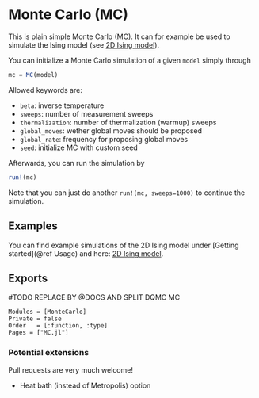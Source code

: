 # Monte Carlo (MC)

This is plain simple Monte Carlo (MC). It can for example be used to simulate the Ising model (see [2D Ising model](@ref)).

You can initialize a Monte Carlo simulation of a given `model` simply through
```julia
mc = MC(model)
```

Allowed keywords are:

* `beta`: inverse temperature
* `sweeps`: number of measurement sweeps
* `thermalization`: number of thermalization (warmup) sweeps
* `global_moves`: wether global moves should be proposed
* `global_rate`: frequency for proposing global moves
* `seed`: initialize MC with custom seed

Afterwards, you can run the simulation by
```julia
run!(mc)
```

Note that you can just do another `run!(mc, sweeps=1000)` to continue the simulation.

## Examples

You can find example simulations of the 2D Ising model under [Getting started](@ref Usage) and here: [2D Ising model](@ref).

## Exports

#TODO REPLACE BY @DOCS AND SPLIT DQMC MC
```@autodocs
Modules = [MonteCarlo]
Private = false
Order   = [:function, :type]
Pages = ["MC.jl"]
```

### Potential extensions

Pull requests are very much welcome!

 * Heat bath (instead of Metropolis) option

